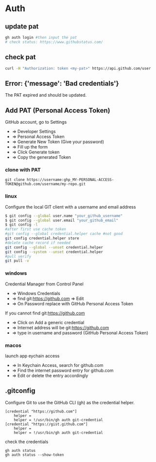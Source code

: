 # Auth

## update pat
```sh
gh auth login #then input the pat
# check status: https://www.githubstatus.com/
```

## check pat
```sh
curl -H "Authorization: token <my-pat>" https://api.github.com/user
```

## Error: {'message': 'Bad credentials'}
The PAT expired and should be updated.

## Add PAT (Personal Access Token)
GitHub account, go to Settings
* => Developer Settings
* => Personal Access Token
* => Generate New Token (Give your password)
* => Fill up the form
* => Click Generate token
* => Copy the generated Token

### clone with PAT
```
git clone https://username:ghp_MY-PERSONAL-ACCESS-TOKEN@github.com/username/my-repo.git
```

### linux
Configure the local GIT client with a username and email address
```sh
$ git config --global user.name "your_github_username"
$ git config --global user.email "your_github_email"
$ git config -l
#after first use cache token
#git config --global credential.helper cache #not good
git config credential.helper store
#delete cache record if needed
git config --global --unset credential.helper
git config --system --unset credential.helper
#pull verify
git pull -v
```
### windows
Credential Manager from Control Panel
* => Windows Credentials
* => find git:https://github.com => Edit
* => On Password replace with GitHub Personal Access Token

If you cannot find git:https://github.com
* => Click on Add a generic credential
* => Internet address will be git:https://github.com
* => type in username and password (GitHub Personal Access Token)

### macos
launch app eychain access
* => In Keychain Access, search for github.com
* => Find the internet password entry for github.com
* => Edit or delete the entry accordingly

## .gitconfig
Configure Git to use the GitHub CLI (gh) as the credential helper.
```
[credential "https://github.com"]
	helper =
	helper = !/usr/bin/gh auth git-credential
[credential "https://gist.github.com"]
	helper =
	helper = !/usr/bin/gh auth git-credential
```

check the credentials
```
gh auth status
gh auth status --show-token
```
